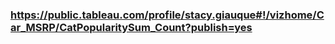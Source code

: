 
### https://public.tableau.com/profile/stacy.giauque#!/vizhome/Car_MSRP/CatPopularitySum_Count?publish=yes
